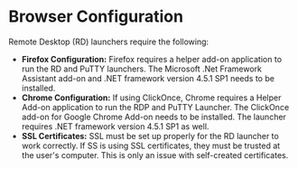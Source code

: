 [title]: # (Browser Configuration)
[tags]: # (Launcher)
[priority]: # (1000)

# Browser Configuration

Remote Desktop (RD) launchers require the following:

- **Firefox Configuration:** Firefox requires a helper add-on application to run the RD and PuTTY launchers. The Microsoft .Net Framework Assistant add-on and .NET framework version 4.5.1 SP1 needs to be installed.
- **Chrome Configuration:** If using ClickOnce, Chrome requires a Helper Add-on application to run the RDP and PuTTY Launcher. The ClickOnce add-on for Google Chrome Add-on needs to be installed. The launcher requires .NET framework version 4.5.1 SP1 as well.
- **SSL Certificates:** SSL must be set up properly for the RD launcher to work correctly. If SS is using SSL certificates, they must be trusted at the user's computer. This is only an issue with self-created certificates.
